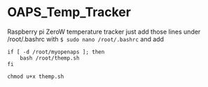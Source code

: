 # OAPS_Temp_Tracker

Raspberry pi ZeroW temperature tracker just add those lines under /root/.bashrc with
`$ sudo nano /root/.bashrc`
and add
```
if [ -d /root/myopenaps ]; then
	bash /root/themp.sh
fi
```
```
chmod u+x themp.sh
```

